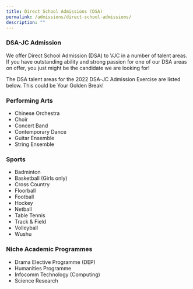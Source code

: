 ```yaml
---
title: Direct School Admissions (DSA)
permalink: /admissions/direct-school-admissions/
description: ""
---
```


### DSA-JC Admission


We offer Direct School Admission (DSA) to VJC in a number of talent areas. If you have outstanding ability and strong passion for one of our DSA areas on offer, you just might be the candidate we are looking for!

The DSA talent areas for the 2022 DSA-JC Admission Exercise are listed below. This could be Your Golden Break!

### Performing Arts

*   Chinese Orchestra
*   Choir
*   Concert Band
*   Contemporary Dance
*   Guitar Ensemble
*   String Ensemble

### Sports

*   Badminton
*   Basketball (Girls only)
*   Cross Country
*   Floorball
*   Football
*   Hockey
*   Netball
*   Table Tennis
*   Track & Field
*   Volleyball
*   Wushu

### Niche Academic Programmes

*   Drama Elective Programme (DEP)
*   Humanities Programme
*   Infocomm Technology (Computing)
*   Science Research

